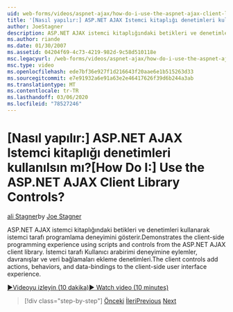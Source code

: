 ```yaml
---
uid: web-forms/videos/aspnet-ajax/how-do-i-use-the-aspnet-ajax-client-library-controls
title: '[Nasıl yapılır:] ASP.NET AJAX Istemci kitaplığı denetimleri kullanılsın mı? | Microsoft Docs'
author: JoeStagner
description: ASP.NET AJAX istemci kitaplığındaki betikleri ve denetimleri kullanarak istemci tarafı programlama deneyimini gösterir. İstemci denetimleri eylem Ekle, behavio...
ms.author: riande
ms.date: 01/30/2007
ms.assetid: 04204f69-4c73-4219-982d-9c58d510118e
msc.legacyurl: /web-forms/videos/aspnet-ajax/how-do-i-use-the-aspnet-ajax-client-library-controls
msc.type: video
ms.openlocfilehash: ede7bf36e927f1d216643f20aae6e1b515263d33
ms.sourcegitcommit: e7e91932a6e91a63e2e46417626f39d6b244a3ab
ms.translationtype: MT
ms.contentlocale: tr-TR
ms.lasthandoff: 03/06/2020
ms.locfileid: "78527246"
---
```

# <a name="how-do-i-use-the-aspnet-ajax-client-library-controls"></a><span data-ttu-id="b19e5-105">[Nasıl yapılır:] ASP.NET AJAX Istemci kitaplığı denetimleri kullanılsın mı?</span><span class="sxs-lookup"><span data-stu-id="b19e5-105">[How Do I:] Use the ASP.NET AJAX Client Library Controls?</span></span>

<span data-ttu-id="b19e5-106">[ali Stagner](https://github.com/JoeStagner)</span><span class="sxs-lookup"><span data-stu-id="b19e5-106">by [Joe Stagner](https://github.com/JoeStagner)</span></span>

<span data-ttu-id="b19e5-107">ASP.NET AJAX istemci kitaplığındaki betikleri ve denetimleri kullanarak istemci tarafı programlama deneyimini gösterir.</span><span class="sxs-lookup"><span data-stu-id="b19e5-107">Demonstrates the client-side programming experience using scripts and controls from the ASP.NET AJAX client library.</span></span> <span data-ttu-id="b19e5-108">İstemci tarafı Kullanıcı arabirimi deneyimine eylemler, davranışlar ve veri bağlamaları ekleme denetimleri.</span><span class="sxs-lookup"><span data-stu-id="b19e5-108">The client controls add actions, behaviors, and data-bindings to the client-side user interface experience.</span></span>

[<span data-ttu-id="b19e5-109">&#9654;Videoyu izleyin (10 dakika)</span><span class="sxs-lookup"><span data-stu-id="b19e5-109">&#9654; Watch video (10 minutes)</span></span>](https://channel9.msdn.com/Blogs/ASP-NET-Site-Videos/how-do-i-use-the-aspnet-ajax-client-library-controls)

> [!div class="step-by-step"]
> <span data-ttu-id="b19e5-110">[Önceki](how-do-i-aspnet-ajax-enable-an-existing-web-service.md)
> [İleri](how-do-i-use-an-aspnet-ajax-scriptmanagerproxy.md)</span><span class="sxs-lookup"><span data-stu-id="b19e5-110">[Previous](how-do-i-aspnet-ajax-enable-an-existing-web-service.md)
[Next](how-do-i-use-an-aspnet-ajax-scriptmanagerproxy.md)</span></span>
